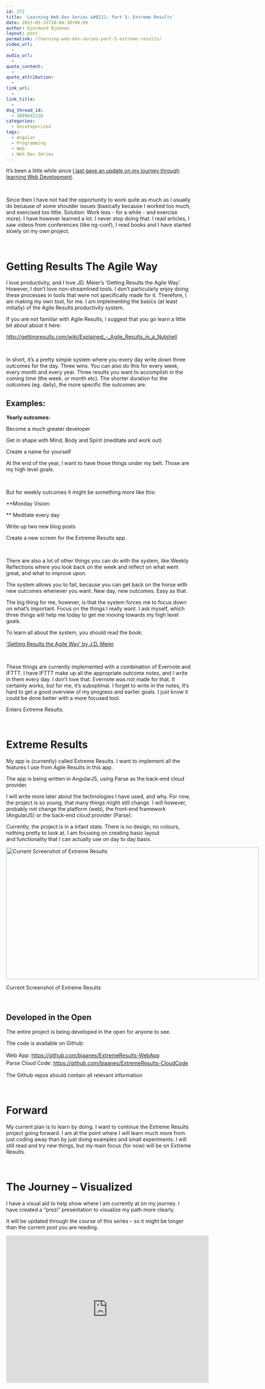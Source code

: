 ```yaml
---
id: 272
title: 'Learning Web Dev Series &#8211; Part 5: Extreme Results'
date: 2015-05-31T18:04:30+00:00
author: Gjermund Bjaanes
layout: post
permalink: /learning-web-dev-series-part-5-extreme-results/
video_url:
  - 
audio_url:
  - 
quote_content:
  - 
quote_attribution:
  - 
link_url:
  - 
link_title:
  - 
dsq_thread_id:
  - 3809691226
categories:
  - Uncategorized
tags:
  - Angular
  - Programming
  - Web
  - Web Dev Series
---
```

It’s been a little while since <a href="http://maximumdeveloper.com/learning-web-dev-series-part-4-im-doing-javascript/" target="_blank">I last gave an update on my journey through learning Web Development</a>.

<!--more-->
&nbsp;

Since then I have not had the opportunity to work quite as much as I usually do because of some shoulder issues (basically because I worked too much, and exercised too little. Solution: Work less - for a while - and exercise more). I have however learned a lot. I never stop doing that. I read articles, I saw videos from conferences (like ng-conf), I read books and I have started slowly on my own project.

&nbsp;

# Getting Results The Agile Way

I love productivity, and I love JD. Meier’s ‘Getting Results the Agile Way’. However, I don’t love non-streamlined tools. I don’t particularly enjoy doing these processes in tools that were not specifically made for it. Therefore, I am making my own tool, for me. I am implementing the basics (at least initially) of the Agile Results productivity system.

If you are not familiar with Agile Results, I suggest that you go learn a little bit about about it here:
  
<a href="http://gettingresults.com/wiki/Explained_-_Agile_Results_in_a_Nutshell" target="_blank">http://gettingresults.com/wiki/Explained_-_Agile_Results_in_a_Nutshell</a>

&nbsp;

In short, it’s a pretty simple system where you every day write down three outcomes for the day. Three wins. You can also do this for every week, every month and every year. Three results you want to accomplish in the coming time (the week, or month etc). The shorter duration for the outcomes (eg. daily), the more specific the outcomes are.

## Examples:

**Yearly outcomes:**
  
Become a much greater developer
  
Get in shape with Mind, Body and Spirit (meditate and work out)
  
Create a name for yourself

At the end of the year, I want to have those things under my belt. Those are my high level goals.

&nbsp;

But for weekly outcomes it might be something more like this:

**Monday Vision:
  
** Meditate every day
  
Write up two new blog posts
  
Create a new screen for the Extreme Results app

&nbsp;

There are also a lot of other things you can do with the system, like Weekly Reflections where you look back on the week and reflect on what went great, and what to improve upon.

The system allows you to fail, because you can get back on the horse with new outcomes whenever you want. New day, new outcomes. Easy as that.
  
The big thing for me, however, is that the system forces me to focus down on what’s important. Focus on the things I really want. I ask myself, which three things will help me today to get me moving towards my high level goals.

To learn all about the system, you should read the book:
  
<a href="http://www.amazon.com/Getting-Results-Agile-Way-Personal/dp/0984548203/ref=sr_1_1?ie=UTF8&qid=1433091312&sr=8-1&keywords=Getting+Results+the+Agile+way" target="_blank">‘Getting Results the Agile Way’ by J.D. Meier</a>

&nbsp;

These things are currently implemented with a combination of Evernote and IFTTT. I have IFTTT make up all the appropriate outcome notes, and I write in them every day. I don’t love that. Evernote was not made for that. It certainly works, but for me, it’s suboptimal. I forget to write in the notes, It’s hard to get a good overview of my progress and earlier goals. I just know it could be done better with a more focused tool.

Enters Extreme Results.

&nbsp;

# Extreme Results

My app is (currently) called Extreme Results. I want to implement all the features I use from Agile Results in this app.

The app is being written in AngularJS, using Parse as the back-end cloud provider.

I will write more later about the technologies I have used, and why. For now, the project is so young, that many things might still change. I will however, probably not change the platform (web), the front-end framework (AngularJS) or the back-end cloud provider (Parse).

Currently, the project is in a infant state. There is no design, no colours, nothing pretty to look at. I am focusing on creating basic layout and functionality that I can actually use on day to day basis.

<div id="attachment_273" style="width: 696px" class="wp-caption alignnone">
  <a href="http://maximumdeveloper.com/wp-content/uploads/2015/05/Screen-Shot-2015-05-31-at-18.49.21.png"><img class=" wp-image-273" src="http://maximumdeveloper.com/wp-content/uploads/2015/05/Screen-Shot-2015-05-31-at-18.49.21.png" alt="Current Screenshot of Extreme Results" width="686" height="358" srcset="http://gjermundbjaanes.com/wp-content/uploads/2015/05/Screen-Shot-2015-05-31-at-18.49.21.png 1382w, http://gjermundbjaanes.com/wp-content/uploads/2015/05/Screen-Shot-2015-05-31-at-18.49.21-300x157.png 300w, http://gjermundbjaanes.com/wp-content/uploads/2015/05/Screen-Shot-2015-05-31-at-18.49.21-1024x535.png 1024w, http://gjermundbjaanes.com/wp-content/uploads/2015/05/Screen-Shot-2015-05-31-at-18.49.21-945x494.png 945w, http://gjermundbjaanes.com/wp-content/uploads/2015/05/Screen-Shot-2015-05-31-at-18.49.21-600x313.png 600w" sizes="(max-width: 686px) 100vw, 686px" /></a>
  
  <p class="wp-caption-text">
    Current Screenshot of Extreme Results
  </p>
</div>

&nbsp;

## Developed in the Open

The entire project is being developed in the open for anyone to see.

The code is available on Github:
  
<span style="line-height: 1.5;">Web App: </span><a style="line-height: 1.5;" href="https://github.com/bjaanes/ExtremeResults-WebApp" target="_blank">https://github.com/bjaanes/ExtremeResults-WebApp<br /> </a><span style="line-height: 1.5;">Parse Cloud Code: </span><a style="line-height: 1.5;" href="https://github.com/bjaanes/ExtremeResults-CloudCode" target="_blank">https://github.com/bjaanes/ExtremeResults-CloudCode<br /> </a>

The Github repos should contain all relevant information

&nbsp;

# Forward

My current plan is to learn by doing. I want to continue the Extreme Results project going forward. I am at the point where I will learn much more from just coding away than by just doing examples and small experiments. I will still read and try new things, but my main focus (for now) will be on Extreme Results.

&nbsp;

# The Journey – Visualized

I have a visual aid to help show where I am currently at on my journey. 
I have created a “prezi” presentation to visualize my path more clearly.

It will be updated through the course of this series – so it might be longer than the current post you are reading.

<iframe id="iframe_container" frameborder="0" webkitallowfullscreen="" mozallowfullscreen="" allowfullscreen="" width="550" height="400" src="https://prezi.com/embed/qw_th0tunlig/?bgcolor=ffffff&amp;lock_to_path=0&amp;autoplay=0&amp;autohide_ctrls=0&amp;landing_data=bHVZZmNaNDBIWnNjdEVENDRhZDFNZGNIUE43MHdLNWpsdFJLb2ZHanI5Z1dXQ2NrZmxzTUkzQzVuY0VHOE5pYlNBPT0&amp;landing_sign=eWrNGYWglpDcwskHxWzK7F5OXloZNbJvu1vURiFuHqk"></iframe>